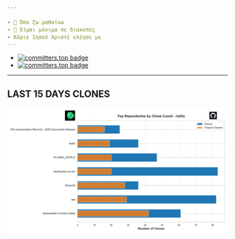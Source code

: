 ```yaml
---

- 🌱 Όσο ζω μαθαίνω 
- 🏡 Είμαι μόνιμα σε διακοπές
- Κύριε Ιησού Χριστέ ελέησε με
--- 
```


- [![committers.top badge](https://user-badge.committers.top/greece_public/rizitis.svg)](https://user-badge.committers.top/greece_public/rizitis)
- [![committers.top badge](https://user-badge.committers.top/greece/rizitis.svg)](https://user-badge.committers.top/greece/rizitis)

---
## LAST 15 DAYS CLONES
![CloneViz](https://github.com/rizitis/CloneViz/blob/main/Figure_1.png)




